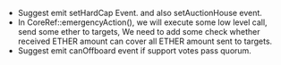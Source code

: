 - Suggest emit setHardCap Event. and also setAuctionHouse event.
- In CoreRef::emergencyAction(), we will execute some low level call, send some ether to targets, We need to add some check whether received ETHER amount can cover all ETHER amount sent to targets.
- Suggest emit canOffboard event if support votes pass quorum.
